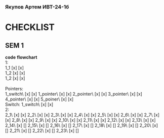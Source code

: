 ### Якупов Артем ИВТ-24-1б
# CHECKLIST
## SEM 1
**code** **flowchart**\
‎
1:\
1_1             [x]               [x]\
1_2             [x]               [x]\
1_2             [x]               [x]\
\
Pointers:\
1_switch\       [x]               [x]
1_pointer\      [x]               [x]
2_pointer\      [x]               [x]
3_pointer\      [x]               [x]
4_pointer\      [x]               [x]
5_poiner\       [x]               [x]
\
Switch:
1_switch\       [x]               [x]
\
2:\
2_1\            [x]               [x]
2_2\            [x]               [x]
2_3\            [x]               [x]
2_4\            [x]               [x]
2_5\            [x]               [x]
2_6\            [x]               [x]
2_7\            [x]               [x]
2_8\            [x]               [x]
2_9\            [x]               [x]
2_10\           [x]               [x]
2_11\           [x]               [x]
2_12\           [x]               [x]
2_13\           [x]               [x]
2_14\           [x]               []
2_15\           [x]               []
2_16\           [x]               []
2_17\           [x]               []
2_18\           [x]               []
2_19\           [x]               []
2_20\           [x]               []
2_21\           [x]               []
2_22\           [x]               []
2_23\           [x]               []

